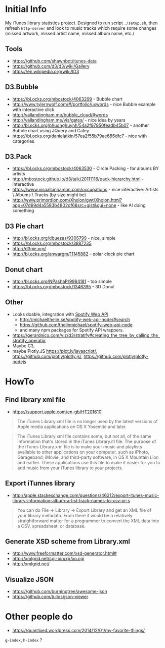 # Initial Info
My iTunes library statistics project. Designed to run script `./setup.sh`, then refresh `http-server` and look to music tracks which require some changes (missed artwork, missed artist name, missed album name, etc.)

## Tools

- https://github.com/shawnbot/itunes-data
- https://github.com/d3/d3/wiki/Gallery
- https://en.wikipedia.org/wiki/ID3

## D3.Bubble
- https://bl.ocks.org/mbostock/4063269 - Bubble chart
- http://www.tylernwolf.com/#/portfolio/uxwords - nice Bubble example with interactive click
- http://vallandingham.me/bubble_cloud/#words
- http://vallandingham.me/vis/gates/ - nice idea by years
- http://bl.ocks.org/phuonghuynh/54a2f97950feadb45b07 - another Bubble chart using JQuery and Cafey
- https://bl.ocks.org/danielatkin/57ea2f55b79ae686dfc7 - nice with categories.

## D3.Pack

- https://bl.ocks.org/mbostock/4063530 - Circle Packing - for albums BY artists
- http://mbostock.github.io/d3/talk/20111116/pack-hierarchy.html - interactive
- https://www.visualcinnamon.com/occupations - nice interactive: Artists \ Albums \ Tracks (by size might be)
- http://www.primordion.com/Xholon/gwt/Xholon.html?app=07d99d4a5583b4802df6&src=gist&gui=none - like AI doing something

## D3 Pie chart
- http://bl.ocks.org/dbuezas/9306799 - nice, simple
- https://bl.ocks.org/mbostock/3887235
- http://d3pie.org/
- http://bl.ocks.org/anwargm/11145882 - polar clock pie chart

## Donut chart
- http://bl.ocks.org/NPashaP/9994181 - too simple
- https://bl.ocks.org/mbostock/1346395 - 3D Donut


## Other
- Looks doable, integration with [Spotify Web API](https://developer.spotify.com/documentation/web-api/).
	- http://michaelthelin.se/spotify-web-api-node/#search
	- https://github.com/thelinmichael/spotify-web-api-node
	- and many npm packages for Spotify API wrappers.
- https://gerardnico.com/viz/d3/stratify#creating_the_tree_by_calling_the_stratify_operator
- Maybe C3, 
- maybe Plotly.JS https://plot.ly/javascript/, https://github.com/plotly/plotly.js/, https://github.com/plotly/plotly-nodejs

# HowTo


## Find library xml file
- https://support.apple.com/en-gb/HT201610

>The iTunes Library.xml file is no longer used by the latest versions of Apple media applications on OS X Yosemite and later.

>The iTunes Library.xml file contains some, but not all, of the same information that's stored in the iTunes Library.itl file. The purpose of the iTunes Library.xml file is to make your music and playlists available to other applications on your computer, such as iPhoto, Garageband, iMovie, and third-party software, in OS X Mountain Lion and earlier. These applications use this file to make it easier for you to add music from your iTunes library to your projects.

## Export iTunnes library

- http://apple.stackexchange.com/questions/46312/export-itunes-music-library-information-album-artist-track-names-to-csv-or-s

>You can do File -> Library -> Export Library and get an XML file of your library metadata. From there it would be a relatively straightforward matter for a programmer to convert the XML data into a CSV, spreadsheet, or database.

## Generate XSD scheme from Library.xml
- http://www.freeformatter.com/xsd-generator.html#
- http://xmlgrid.net/cgi-bin/xg/xo.cgi
- http://xmlgrid.net/

## Visualize JSON 
- https://github.com/burningtree/awesome-json
- https://github.com/tulios/json-viewer


# Other people do

- https://quantixed.wordpress.com/2014/12/01/my-favorite-things/

`g-index`, `h-index` ?